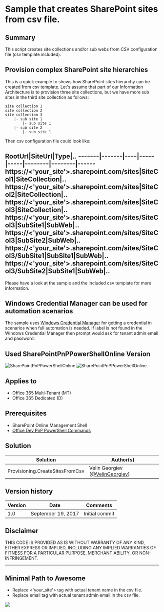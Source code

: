 # Sample that creates SharePoint sites from csv file.

## Summary
This script creates site collections and/or sub webs from CSV configuration file (csv template included).

## Provision complex SharePoint site hierarchies

This is a quick example to shows how SharePoint sites hierarchy can be created from csv template. Let's assume that part of our Information Architecture is to provision three site collections, but we have more sub sites in the third site collection as follows:

```
site collection 1
site collection 2
site collection 3
	|- sub site 1
		|- sub site 1
	|- sub site 2
		|- sub site 1
```
Then csv configuration file could look like:

RootUrl|SiteUrl|Type|..
-------|-------|----|-----|-----|--------|--------|------
https://<'your_site'>.sharepoint.com/sites|SiteCol1|SiteCollection|..
https://<'your_site'>.sharepoint.com/sites|SiteCol2|SiteCollection|..
https://<'your_site'>.sharepoint.com/sites|SiteCol3|SiteCollection|..
https://<'your_site'>.sharepoint.com/sites/SiteCol3|SubSite1|SubWeb|..
https://<'your_site'>.sharepoint.com/sites/SiteCol3|SubSite2|SubWeb|..
https://<'your_site'>.sharepoint.com/sites/SiteCol3/SubSite1|SubSite1|SubWeb|..
https://<'your_site'>.sharepoint.com/sites/SiteCol3/SubSite2|SubSite1|SubWeb|..
---

Please have a look at the sample and the included csv template for more information.

## Windows Credential Manager can be used for automation scenarios

The sample uses [Windows Credential Manager](https://github.com/SharePoint/PnP-PowerShell/wiki/How-to-use-the-Windows-Credential-Manager-to-ease-authentication-with-PnP-PowerShell) for getting a credential in scenarios when full automation is needed. If label is not found in the Windows Credential Manager then prompt would ask for tenant admin email and password.

## Used SharePointPnPPowerShellOnline Version
![SharePointPnPPowerShellOnline](https://img.shields.io/badge/SharePointPnPPowerShellOnline-2.18.1709.1-green.svg)
![SharePointPnPPowerShellOnline](https://img.shields.io/badge/PSVersion-5.0.10586.117-green.svg)

## Applies to

- Office 365 Multi-Tenant (MT)
- Office 365 Dedicated (D)

## Prerequisites
- SharePoint Online Management Shell
- [Office Dev PnP PowerShell Commands](https://github.com/SharePoint/PnP-PowerShell/wiki/Install-SharePointPnPPowerShellOnline,-PowerShell-5.0-and-Nuget-behind-proxy)

## Solution

Solution|Author(s)
--------|---------
Provisioning.CreateSitesFromCsv	 | Velin Georgiev ([@VelinGeorgiev](https://twitter.com/velingeorgiev))

## Version history

Version|Date|Comments
-------|----|--------
1.0|September 19, 2017 | Initial commit


## **Disclaimer** 
THIS CODE IS PROVIDED AS IS WITHOUT WARRANTY OF ANY KIND, EITHER EXPRESS OR IMPLIED, INCLUDING ANY IMPLIED WARRANTIES OF FITNESS FOR A PARTICULAR PURPOSE, MERCHANT ABILITY, OR NON-INFRINGEMENT.

---

## Minimal Path to Awesome
- Replace <'your_site'> tag with actual tenant name in the csv file.
- Replace email tag with actual tenant admin email in the csv file.

<img src="https://telemetry.sharepointpnp.com/PnP-PowerShell/Samples/Provisioning.CreateSitesFromCsv" />
